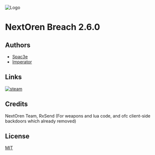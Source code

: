 
![Logo](https://static.wikia.nocookie.net/nextoren/images/e/e6/Site-logo.png/revision/latest?cb=20210601193540&path-prefix=ru)
# NextOren Breach 2.6.0

## Authors
- [Spac3e](https://github.com/Spac3e)
- [Imperator](https://github.com/ImperioRator)

##  Links
[![steam](https://img.shields.io/badge/%3CCONTENT%3E%20-%237289DA.svg?&style=for-the-badge&logo=steam&logoColor=white)](https://steamcommunity.com/sharedfiles/filedetails/?id=3044598688)

## Credits
NextOren Team, RxSend (For weapons and lua code, and ofc client-side backdoors which already removed)
## License
[MIT](https://choosealicense.com/licenses/mit/)